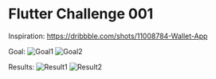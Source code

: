 # Flutter Challenge 001

Inspiration:
https://dribbble.com/shots/11008784-Wallet-App


Goal:
![Goal1](https://i.imgur.com/zGFnc6y.png)
![Goal2](https://i.imgur.com/szvtsLJ.png)

Results:
![Result1](https://imgur.com/ujhJRTu.png)
![Result2](https://imgur.com/MUt99Te.png)
